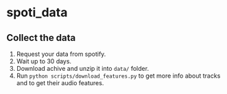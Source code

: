 # spoti_data

## Collect the data

1. Request your data from spotify.
2. Wait up to 30 days.
3. Download achive and unzip it into `data/` folder.
4. Run `python scripts/download_features.py` to get more info about tracks and to get their audio features.
